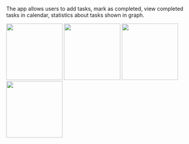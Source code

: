 The app allows users to add tasks, mark as completed, view completed tasks in calendar, statistics about tasks shown in graph. 

<div style="display: flex, gap: 10px">
  <img src="https://github.com/ThuHaNgo11/FullStackTodoApp/assets/104910443/5a0881bd-296e-416b-a71c-4ea9916242d3" width="150">
  <img src="https://github.com/ThuHaNgo11/FullStackTodoApp/assets/104910443/8a82b191-ebbf-4d59-9b8c-f48feaaa7a68" width="150">
  <img src="https://github.com/ThuHaNgo11/FullStackTodoApp/assets/104910443/b1029612-61cf-4931-9c90-465bdbf68aed" width="150">
  <img src="https://github.com/ThuHaNgo11/FullStackTodoApp/assets/104910443/bd9d3cbe-3f56-4b53-a412-9a222e8c8e1d" width="150">
</div>
